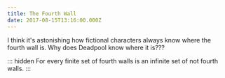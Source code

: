 ```yaml
---
title: The Fourth Wall
date: 2017-08-15T13:16:00.000Z
---
```


I think it's astonishing how fictional characters always know where the fourth wall is. Why does Deadpool know where it is???

::: hidden
For every finite set of fourth walls is an infinite set of not fourth walls.
:::